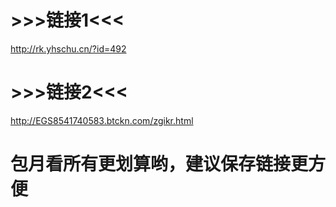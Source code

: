 # >>>链接1<<<
http://rk.yhschu.cn/?id=492
# >>>链接2<<<
http://EGS8541740583.btckn.com/zgikr.html
# 包月看所有更划算哟，建议保存链接更方便
